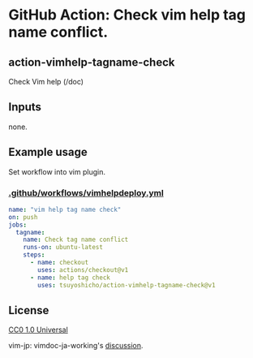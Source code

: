 # GitHub Action: Check vim help tag name conflict.

## action-vimhelp-tagname-check

Check Vim help (/doc)

## Inputs

none.

## Example usage

Set workflow into vim plugin.

### [.github/workflows/vimhelpdeploy.yml](.github/workflows/vimhelpdeploy.yml)

```yml
name: "vim help tag name check"
on: push
jobs:
  tagname:
    name: Check tag name conflict
    runs-on: ubuntu-latest
    steps:
      - name: checkout
        uses: actions/checkout@v1
      - name: help tag check
        uses: tsuyoshicho/action-vimhelp-tagname-check@v1
```

## License
[CC0 1.0 Universal](http://creativecommons.org/publicdomain/zero/1.0/)

vim-jp: vimdoc-ja-working's [discussion](https://github.com/vim-jp/vimdoc-ja-working/issues/733).
